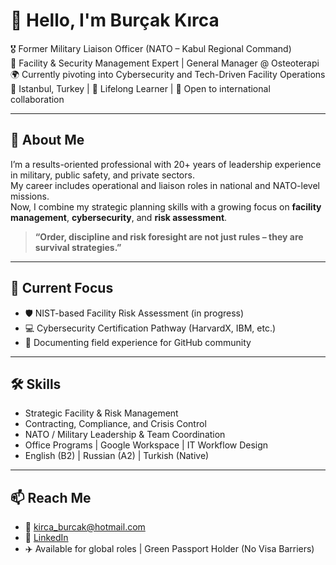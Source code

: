# 👋 Hello, I'm Burçak Kırca

🎖️ Former Military Liaison Officer (NATO – Kabul Regional Command)  
🏢 Facility & Security Management Expert | General Manager @ Osteoterapi  
🌍 Currently pivoting into Cybersecurity and Tech-Driven Facility Operations  
📌 Istanbul, Turkey | 🌱 Lifelong Learner | 💼 Open to international collaboration

---

## 🧩 About Me

I’m a results-oriented professional with 20+ years of leadership experience in military, public safety, and private sectors.  
My career includes operational and liaison roles in national and NATO-level missions.  
Now, I combine my strategic planning skills with a growing focus on **facility management**, **cybersecurity**, and **risk assessment**.

> **“Order, discipline and risk foresight are not just rules – they are survival strategies.”**

---

## 🔧 Current Focus

- 🛡️ NIST-based Facility Risk Assessment (in progress)
- 💻 Cybersecurity Certification Pathway (HarvardX, IBM, etc.)
- 📂 Documenting field experience for GitHub community

---

## 🛠️ Skills

- Strategic Facility & Risk Management  
- Contracting, Compliance, and Crisis Control  
- NATO / Military Leadership & Team Coordination  
- Office Programs | Google Workspace | IT Workflow Design  
- English (B2) | Russian (A2) | Turkish (Native)

---

## 📫 Reach Me

- 📧 kirca_burcak@hotmail.com  
- 🔗 [LinkedIn](https://www.linkedin.com/in/burcakkirca)  
- ✈️ Available for global roles | Green Passport Holder (No Visa Barriers)
